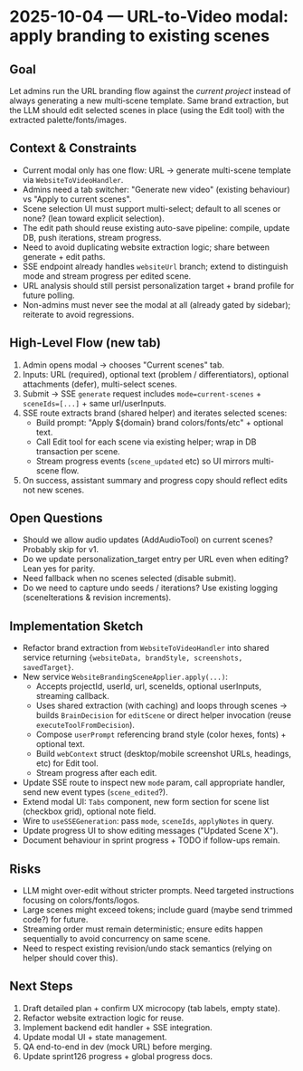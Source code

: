 # 2025-10-04 — URL-to-Video modal: apply branding to existing scenes

## Goal
Let admins run the URL branding flow against the *current project* instead of always generating a new multi‑scene template. Same brand extraction, but the LLM should edit selected scenes in place (using the Edit tool) with the extracted palette/fonts/images.

## Context & Constraints
- Current modal only has one flow: URL → generate multi-scene template via `WebsiteToVideoHandler`.
- Admins need a tab switcher: "Generate new video" (existing behaviour) vs "Apply to current scenes".
- Scene selection UI must support multi-select; default to all scenes or none? (lean toward explicit selection).
- The edit path should reuse existing auto-save pipeline: compile, update DB, push iterations, stream progress.
- Need to avoid duplicating website extraction logic; share between generate + edit paths.
- SSE endpoint already handles `websiteUrl` branch; extend to distinguish mode and stream progress per edited scene.
- URL analysis should still persist personalization target + brand profile for future polling.
- Non-admins must never see the modal at all (already gated by sidebar); reiterate to avoid regressions.

## High-Level Flow (new tab)
1. Admin opens modal → chooses "Current scenes" tab.
2. Inputs: URL (required), optional text (problem / differentiators), optional attachments (defer), multi-select scenes.
3. Submit → SSE `generate` request includes `mode=current-scenes` + `sceneIds=[...]` + same url/userInputs.
4. SSE route extracts brand (shared helper) and iterates selected scenes:
   - Build prompt: "Apply ${domain} brand colors/fonts/etc" + optional text.
   - Call Edit tool for each scene via existing helper; wrap in DB transaction per scene.
   - Stream progress events (`scene_updated` etc) so UI mirrors multi-scene flow.
5. On success, assistant summary and progress copy should reflect edits not new scenes.

## Open Questions
- Should we allow audio updates (AddAudioTool) on current scenes? Probably skip for v1.
- Do we update personalization_target entry per URL even when editing? Lean yes for parity.
- Need fallback when no scenes selected (disable submit).
- Do we need to capture undo seeds / iterations? Use existing logging (sceneIterations & revision increments).

## Implementation Sketch
- Refactor brand extraction from `WebsiteToVideoHandler` into shared service returning `{websiteData, brandStyle, screenshots, savedTarget}`.
- New service `WebsiteBrandingSceneApplier.apply(...)`:
  - Accepts projectId, userId, url, sceneIds, optional userInputs, streaming callback.
  - Uses shared extraction (with caching) and loops through scenes → builds `BrainDecision` for `editScene` or direct helper invocation (reuse `executeToolFromDecision`).
  - Compose `userPrompt` referencing brand style (color hexes, fonts) + optional text.
  - Build `webContext` struct (desktop/mobile screenshot URLs, headings, etc) for Edit tool.
  - Stream progress after each edit.
- Update SSE route to inspect new `mode` param, call appropriate handler, send new event types (`scene_edited`?).
- Extend modal UI: `Tabs` component, new form section for scene list (checkbox grid), optional note field.
- Wire to `useSSEGeneration`: pass `mode`, `sceneIds`, `applyNotes` in query.
- Update progress UI to show editing messages ("Updated Scene X").
- Document behaviour in sprint progress + TODO if follow-ups remain.

## Risks
- LLM might over-edit without stricter prompts. Need targeted instructions focusing on colors/fonts/logos.
- Large scenes might exceed tokens; include guard (maybe send trimmed code?) for future.
- Streaming order must remain deterministic; ensure edits happen sequentially to avoid concurrency on same scene.
- Need to respect existing revision/undo stack semantics (relying on helper should cover this).

## Next Steps
1. Draft detailed plan + confirm UX microcopy (tab labels, empty state).
2. Refactor website extraction logic for reuse.
3. Implement backend edit handler + SSE integration.
4. Update modal UI + state management.
5. QA end-to-end in dev (mock URL) before merging.
6. Update sprint126 progress + global progress docs.
